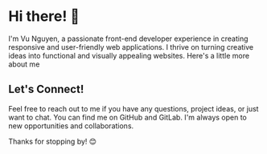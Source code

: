 # Hi there! 👋

I'm Vu Nguyen, a passionate front-end developer experience in creating responsive and user-friendly web applications. I thrive on turning creative ideas into functional and visually appealing websites. Here's a little more about me

## Let's Connect!

Feel free to reach out to me if you have any questions, project ideas, or just want to chat. You can find me on GitHub and GitLab. I'm always open to new opportunities and collaborations.

Thanks for stopping by! 😊
